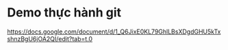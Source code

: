 # Demo thực hành git
https://docs.google.com/document/d/1_Q6JixE0KL79GhlLBsXDgdGHU5kTxshnzBgU6jOA2QI/edit?tab=t.0
